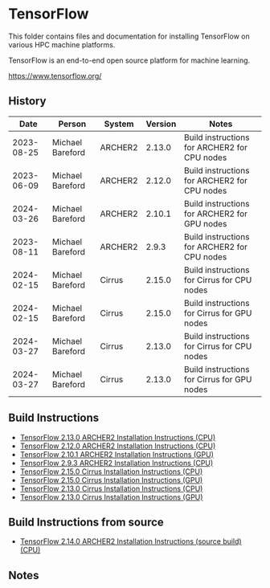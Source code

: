 TensorFlow
==========

This folder contains files and documentation for installing TensorFlow on various HPC machine platforms.

TensorFlow is an end-to-end open source platform for machine learning.

https://www.tensorflow.org/

History
-------

Date | Person | System | Version | Notes
---- | -------|--------|---------|------
2023-08-25 | Michael Bareford | ARCHER2 | 2.13.0 | Build instructions for ARCHER2 for CPU nodes
2023-06-09 | Michael Bareford | ARCHER2 | 2.12.0 | Build instructions for ARCHER2 for CPU nodes
2024-03-26 | Michael Bareford | ARCHER2 | 2.10.1 | Build instructions for ARCHER2 for GPU nodes
2023-08-11 | Michael Bareford | ARCHER2 | 2.9.3 | Build instructions for ARCHER2 for CPU nodes
2024-02-15 | Michael Bareford | Cirrus | 2.15.0 | Build instructions for Cirrus for CPU nodes
2024-02-15 | Michael Bareford | Cirrus | 2.15.0 | Build instructions for Cirrus for GPU nodes
2024-03-27 | Michael Bareford | Cirrus | 2.13.0 | Build instructions for Cirrus for CPU nodes
2024-03-27 | Michael Bareford | Cirrus | 2.13.0 | Build instructions for Cirrus for GPU nodes

Build Instructions
------------------

* [TensorFlow 2.13.0 ARCHER2 Installation Instructions (CPU)](build_tensorflow_2.13.0_archer2_cpu.md)
* [TensorFlow 2.12.0 ARCHER2 Installation Instructions (CPU)](build_tensorflow_2.12.0_archer2_cpu.md)
* [TensorFlow 2.10.1 ARCHER2 Installation Instructions (GPU)](build_tensorflow_2.10.1_archer2_gpu.md)
* [TensorFlow 2.9.3 ARCHER2 Installation Instructions (CPU)](build_tensorflow_2.9.3_archer2_cpu.md)
* [TensorFlow 2.15.0 Cirrus Installation Instructions (CPU)](build_tensorflow_2.15.0_cirrus_cpu.md)
* [TensorFlow 2.15.0 Cirrus Installation Instructions (GPU)](build_tensorflow_2.15.0_cirrus_gpu.md)
* [TensorFlow 2.13.0 Cirrus Installation Instructions (CPU)](build_tensorflow_2.13.0_cirrus_cpu.md)
* [TensorFlow 2.13.0 Cirrus Installation Instructions (GPU)](build_tensorflow_2.13.0_cirrus_gpu.md)

Build Instructions from source
------------------------------

* [TensorFlow 2.14.0 ARCHER2 Installation Instructions (source build) (CPU)](build_tensorflow_2.14.0_from_source_archer2_cpu.md)

Notes
-----
